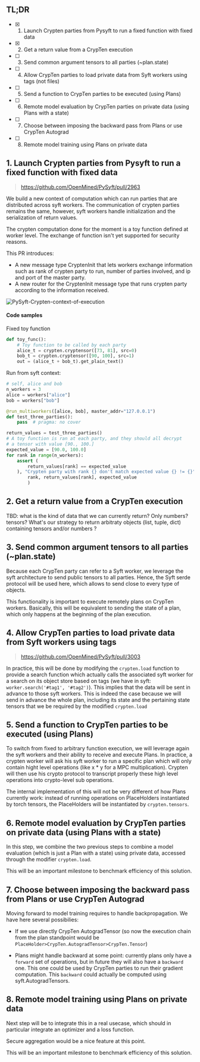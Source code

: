 ## TL;DR

- [x] 1. Launch Crypten parties from Pysyft to run a fixed function with fixed data
- [x] 2. Get a return value from a CrypTen execution
- [ ] 3. Send common argument tensors to all parties (~plan.state)
- [ ] 4. Allow CrypTen parties to load private data from Syft workers using tags (not files)
- [ ] 5. Send a function to CrypTen parties to be executed (using Plans)
- [ ] 6. Remote model evaluation by CrypTen parties on private data (using Plans with a state)
- [ ] 7. Choose between imposing the backward pass from Plans or use CrypTen Autograd
- [ ] 8. Remote model training using Plans on private data

## 1. Launch Crypten parties from Pysyft to run a fixed function with fixed data

> https://github.com/OpenMined/PySyft/pull/2963

We build a new context of computation which can run parties that are distributed across syft workers. The communication of crypten parties remains the same, however, syft workers handle initialization and the serialization of return values.

The crypten computation done for the moment is a toy function defined at worker level. The exchange of function isn't yet supported for security reasons.

This PR introduces:

- A new message type CryptenInit that lets workers exchange information such as rank of crypten party to run, number of parties involved, and ip and port of the master party.
- A new router for the CryptenInit message type that runs crypten party according to the information received.

![PySyft-Crypten-context-of-execution](https://user-images.githubusercontent.com/21220087/73119691-cd7d2900-3f65-11ea-91aa-afd70c8f8aee.png)


#### Code samples

Fixed toy function
```python
def toy_func():
    # Toy function to be called by each party
    alice_t = crypten.cryptensor([73, 81], src=0)
    bob_t = crypten.cryptensor([90, 100], src=1)
    out = (alice_t + bob_t).get_plain_text()
```

Run from syft context:
```python
# self, alice and bob
n_workers = 3
alice = workers["alice"]
bob = workers["bob"]

@run_multiworkers([alice, bob], master_addr="127.0.0.1")
def test_three_parties():
    pass  # pragma: no cover

return_values = test_three_parties()
# A toy function is ran at each party, and they should all decrypt
# a tensor with value [90., 100.]
expected_value = [90.0, 100.0]
for rank in range(n_workers):
    assert (
        return_values[rank] == expected_value
    ), "Crypten party with rank {} don't match expected value {} != {}".format(
        rank, return_values[rank], expected_value
        )
```

## 2. Get a return value from a CrypTen execution

TBD: what is the kind of data that we can currently return? Only numbers? tensors?
What's our strategy to return arbitraty objects (list, tuple, dict) containing tensors and/or numbers ?

## 3. Send common argument tensors to all parties (~plan.state)

Because each CrypTen party can refer to a Syft worker, we leverage the syft architecture to send public tensors to all parties. Hence, the Syft serde protocol will be used here, which allows to send close to every type of objects.

This functionality is important to execute remotely plans on CrypTen workers. Basically, this will be equivalent to sending the state of a plan, which only happens at the beginning of the plan execution.

## 4. Allow CrypTen parties to load private data from Syft workers using tags

> https://github.com/OpenMined/PySyft/pull/3003

In practice, this will be done by modifying the `crypten.load` function to provide a search function which actually calls the associated syft worker for a search on its object store based on tags (we have in syft: `worker.search('#tag1', '#tag2')`). This implies that the data will be sent in advance to those syft workers. This is indeed the case because  we will send in advance the  whole plan, including its state and the pertaining state tensors that we be required by the modified `crypten.load`


## 5. Send a function to CrypTen parties to be executed (using Plans)

To switch from fixed to arbitrary function execution, we will leverage again the syft workers and their ability to receive and execute Plans. In practice, a crypten worker will ask his syft worker to run a specific plan which will only contain hight level operations (like x * y for a MPC multiplication). Crypten will then use his crypto protocol to transcript properly these high level operations into crypto-level sub operations.

The internal implementation of this will not be very different of how Plans currently work: instead of running operations on PlaceHolders instantiated by torch tensors, the PlaceHolders will be instantiated by `crypten.tensors`.

## 6. Remote model evaluation by CrypTen parties on private data (using Plans with a state)

In this step, we combine the two previous steps to combine a model evaluation (which is just a Plan with a state) using private data, accessed through the  modifier `crypten.load`.

This will be an important milestone to benchmark efficiency of this solution.

## 7. Choose between imposing the backward pass from Plans or use CrypTen Autograd

Moving forward to model training requires to handle backpropagation. We have here several possibilies:
- If we use directly CrypTen AutogradTensor (so now the execution chain from the plan standpoint would be `PlaceHolder>CrypTen.AutogradTensor>CrypTen.Tensor`)

- Plans might handle backward at some point: currently plans only have a `forward` set of operations, but in future they will also have a `backward` one. This one could be used by CrypTen parties to run their gradient computation. This `backward` could actually be computed using syft.AutogradTensors.

## 8. Remote model training using Plans on private data

Next step will be to integrate this in a real usecase, which should in particular integrate an optimizer and a loss function.

Secure aggregation would be a nice feature at this point.

This will be an important milestone to benchmark efficiency of this solution.
